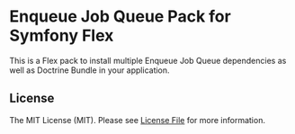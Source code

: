 # Enqueue Job Queue Pack for Symfony Flex

This is a Flex pack to install multiple Enqueue Job Queue dependencies as well as Doctrine Bundle in your application.  

## License

The MIT License (MIT). Please see [License File](LICENSE) for more information.
